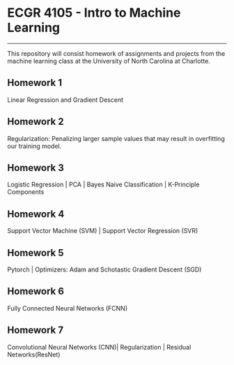  # ECGR 4105 - Intro to Machine Learning
------------------------------------------

This repository will consist homework of assignments and projects from the machine learning class at the University of North Carolina at Charlotte.

**Homework 1**
-----------------------------------------
Linear Regression and Gradient Descent 

**Homework 2**
-----------------------------------------
Regularization: Penalizing larger sample values that may result in overfitting our training model. 

**Homework 3**
------------------------------------------
Logistic Regression | PCA | Bayes Naive Classification | K-Principle Components

**Homework 4**
------------------------------------------
Support Vector Machine (SVM) | Support Vector Regression (SVR)

**Homework 5**
--------------------------------------------
Pytorch | Optimizers: Adam and Schotastic Gradient Descent (SGD)

**Homework 6**
-----------------------------------------------
Fully Connected Neural Networks (FCNN)

**Homework 7**
--------------------------------------------
Convolutional Neural Networks (CNN)| Regularization | Residual Networks(ResNet) 
